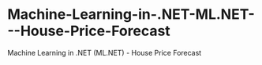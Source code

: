 # Machine-Learning-in-.NET-ML.NET---House-Price-Forecast
Machine Learning in .NET (ML.NET) - House Price Forecast

